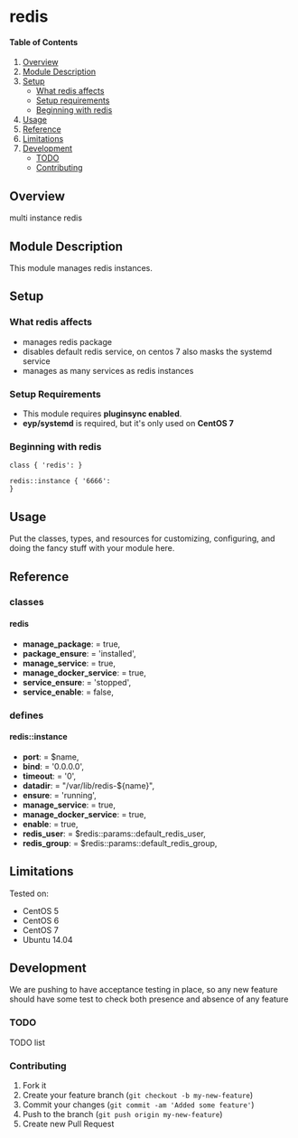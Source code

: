 # redis

#### Table of Contents

1. [Overview](#overview)
2. [Module Description](#module-description)
3. [Setup](#setup)
    * [What redis affects](#what-redis-affects)
    * [Setup requirements](#setup-requirements)
    * [Beginning with redis](#beginning-with-redis)
4. [Usage](#usage)
5. [Reference](#reference)
5. [Limitations](#limitations)
6. [Development](#development)
    * [TODO](#todo)
    * [Contributing](#contributing)

## Overview

multi instance redis

## Module Description

This module manages redis instances.

## Setup

### What redis affects

* manages redis package
* disables default redis service, on centos 7 also masks the systemd service
* manages as many services as redis instances

### Setup Requirements

* This module requires **pluginsync enabled**.
* **eyp/systemd** is required, but it's only used on **CentOS 7**

### Beginning with redis

```puppet
class { 'redis': }

redis::instance { '6666':
}
```

## Usage

Put the classes, types, and resources for customizing, configuring, and doing
the fancy stuff with your module here.

## Reference

### classes

#### redis

* **manage_package**:        = true,
* **package_ensure**:        = 'installed',
* **manage_service**:        = true,
* **manage_docker_service**: = true,
* **service_ensure**:        = 'stopped',
* **service_enable**:        = false,

### defines

#### redis::instance

* **port**:                  = $name,
* **bind**:                  = '0.0.0.0',
* **timeout**:               = '0',
* **datadir**:               = "/var/lib/redis-${name}",
* **ensure**:                = 'running',
* **manage_service**:        = true,
* **manage_docker_service**: = true,
* **enable**:                = true,
* **redis_user**:            = $redis::params::default_redis_user,
* **redis_group**:           = $redis::params::default_redis_group,

## Limitations

Tested on:
* CentOS 5
* CentOS 6
* CentOS 7
* Ubuntu 14.04

## Development

We are pushing to have acceptance testing in place, so any new feature should
have some test to check both presence and absence of any feature

### TODO

TODO list

### Contributing

1. Fork it
2. Create your feature branch (`git checkout -b my-new-feature`)
3. Commit your changes (`git commit -am 'Added some feature'`)
4. Push to the branch (`git push origin my-new-feature`)
5. Create new Pull Request

